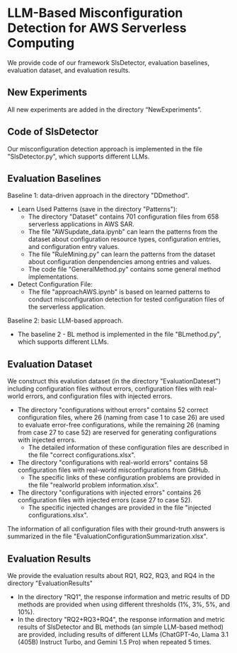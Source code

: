 # LLM-Based Misconfiguration Detection for AWS Serverless Computing

We provide code of our framework SlsDetector, evaluation baselines, evaluation dataset, and evaluation results.


## New Experiments

All new experiments are added in the directory “NewExperiments”.


## Code of SlsDetector

Our misconfiguration detection approach is implemented in the file "SlsDetector.py", which supports different LLMs.

## Evaluation Baselines

Baseline 1: data-driven approach in the directory "DDmethod".

- Learn Used Patterns (save in the directory "Patterns"): 
    - The directory "Dataset" contains 701 configuration files from 658 serverless applications in AWS SAR.
    - The file "AWSupdate_data.ipynb" can learn the patterns from the dataset about configuration resource types, configuration entries, and configuration entry values.
    - The file "RuleMining.py" can learn the patterns from the dataset about configuration denpendencies among entries and values.
    - The code file "GeneralMethod.py" contains some general method implementations.
- Detect Configuration File:
    - The file "approachAWS.ipynb" is based on learned patterns to conduct misconfiguration detection for tested configuration files of the serverless application.

Baseline 2: basic LLM-based approach.

- The baseline 2 - BL method is implemented in the file "BLmethod.py", which supports different LLMs.

## Evaluation Dataset

We construct this evalution dataset (in the directory "EvaluationDateset") including configuration files without errors, configuration files with real-world errors, and configuration files with injected errors.

- The directory "configurations without errors" contains 52 correct configuration files, where 26 (naming from case 1 to case 26) are used to evaluate error-free configurations, while the remaining 26  (naming from case 27 to case 52) are reserved for generating configurations with injected errors.
    - The detailed information of these configuration files are described in the file "correct configurations.xlsx".
- The directory "configurations with real-world errors" contains 58 configuration files with real-world misconfigurations from GitHub.
    - The specific links of these configuration problems are provided in the file "realworld problem information.xlsx".
- The directory "configurations with injected errors" contains 26 configuration files with injected errors (case 27 to case 52).
    - The specific injected changes are provided in the file "injected configurations.xlsx".

The information of all configuration files with their ground-truth answers is summarized in the file "EvaluationConfigurationSummarization.xlsx".



## Evaluation Results

We provide the evaluation results about RQ1, RQ2, RQ3, and RQ4 in the directory "EvaluationResults"

- In the directory "RQ1", the response information and metric results of DD methods are provided when using different thresholds (1%, 3%, 5%, and 10%).
- In the directory "RQ2+RQ3+RQ4", the response information and metric results of SlsDetector and BL methods (an simple LLM-based method) are provided, including results of different LLMs (ChatGPT-4o, Llama 3.1 (405B) Instruct Turbo, and Gemini 1.5 Pro) when repeated 5 times.

